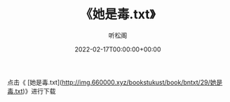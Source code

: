 ﻿---
title:  《她是毒.txt》
date:   2022-02-17T00:00:00+00:00
author: 听松阁
layout: post
permalink: /她是毒/
categories: 小说
tags: [小说]
---

点击《 [她是毒.txt](<a href="http://img.660000.xyz/bookstukust/book/bntxt/29/" target=_blank>http://img.660000.xyz/bookstukust/book/bntxt/29/她是毒.txt)》进行下载